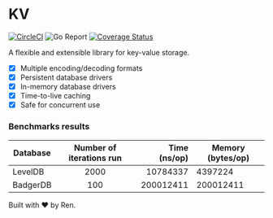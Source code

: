 # KV


[![CircleCI](https://circleci.com/gh/renproject/kv/tree/master.svg?style=shield)](https://circleci.com/gh/renproject/kv/tree/master)
![Go Report](https://goreportcard.com/badge/github.com/renproject/kv)
[![Coverage Status](https://coveralls.io/repos/github/renproject/kv/badge.svg?branch=master)](https://coveralls.io/github/renproject/kv?branch=master)

A flexible and extensible library for key-value storage.

- [x] Multiple encoding/decoding formats
- [x] Persistent database drivers
- [x] In-memory database drivers
- [x] Time-to-live caching
- [x] Safe for concurrent use

### Benchmarks results

| Database | Number of iterations run | Time (ns/op) | Memory (bytes/op) |
|----------|:------------------------:|-------------:|-------------------|
| LevelDB  |           2000           |     10784337 | 4397224           |
| BadgerDB |            100           |    200012411 | 200012411         |


Built with ❤ by Ren.

